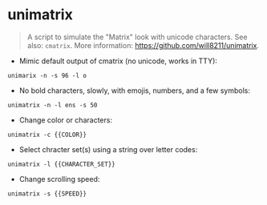 # unimatrix

> A script to simulate the "Matrix" look with unicode characters.
> See also: `cmatrix`.
> More information: <https://github.com/will8211/unimatrix>.

- Mimic default output of cmatrix (no unicode, works in TTY):

`unimarix -n -s 96 -l o`

- No bold characters, slowly, with emojis, numbers, and a few symbols:

`unimatrix -n -l ens -s 50`

- Change color or characters:

`unimatrix -c {{COLOR}}`

- Select chracter set(s) using a string over letter codes:

`unimatrix -l {{CHARACTER_SET}}`

- Change scrolling speed:

`unimatrix -s {{SPEED}}`
